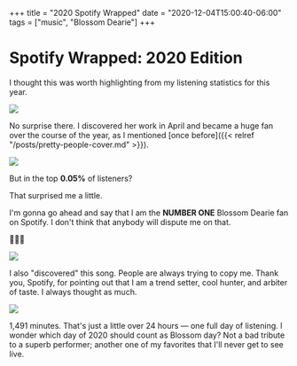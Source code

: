 +++
title = "2020 Spotify Wrapped"
date = "2020-12-04T15:00:40-06:00"
tags = ["music", "Blossom Dearie"]
+++
# Spotify Wrapped: 2020 Edition

I thought this was worth highlighting from my listening statistics for this year.

![](https://res.cloudinary.com/tobyblog/image/upload/v1607116508/img/spbl4.jpg)

No surprise there. I discovered her work in April and became a huge fan over the course of the year, as I mentioned [once before]({{< relref "/posts/pretty-people-cover.md" >}}). 

![](https://res.cloudinary.com/tobyblog/image/upload/v1607116508/img/spbl5.jpg)

But in the top **0.05%** of listeners? 

That surprised me a little. 

I'm gonna go ahead and say that I am the **NUMBER ONE** Blossom Dearie fan on Spotify. I don't think that anybody will dispute me on that.

🌹🤴🏻

![](https://res.cloudinary.com/tobyblog/image/upload/v1607116508/img/spbl6.jpg)

I also "discovered" this song. People are always trying to copy me. Thank you, Spotify, for pointing out that I am a trend setter, cool hunter, and arbiter of taste. I always thought as much.

![](https://res.cloudinary.com/tobyblog/image/upload/v1607116509/img/spbl7.jpg)

1,491 minutes. That's just a little over 24 hours — one full day of listening. I wonder which day of 2020 should count as Blossom day? Not a bad tribute to a superb performer; another one of my favorites that I'll never get to see live. 